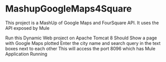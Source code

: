 # MashupGoogleMaps4Square
This project is a MashUp of Google Maps and FourSquare API. It uses the API exposed by Mule 


Run this Dynamic Web project on Apache Tomcat 8
Should Show a page with Google Maps plotted
Enter the city name and search query in the text boxes next to each other
This will access the port 8096 which has Mule Application Running


